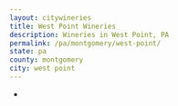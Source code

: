 ```yaml
---
layout: citywineries
title: West Point Wineries
description: Wineries in West Point, PA
permalink: /pa/montgomery/west-point/
state: pa
county: montgomery
city: west point
---
```

-
